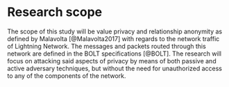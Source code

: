 # Research scope

The scope of this study will be value privacy and relationship anonymity as defined by Malavolta [@Malavolta2017] with regards to the network traffic of Lightning Network. The messages and packets routed through this network are defined in the BOLT specifications [@BOLT]. The research will focus on attacking said aspects of privacy by means of both passive and active adversary techniques, but without the need for unauthorized access to any of the components of the network.